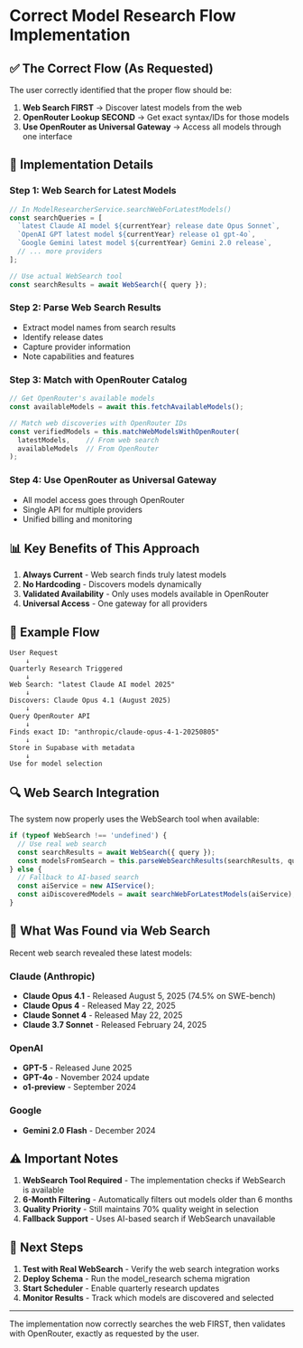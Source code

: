 # Correct Model Research Flow Implementation

## ✅ The Correct Flow (As Requested)

The user correctly identified that the proper flow should be:

1. **Web Search FIRST** → Discover latest models from the web
2. **OpenRouter Lookup SECOND** → Get exact syntax/IDs for those models  
3. **Use OpenRouter as Universal Gateway** → Access all models through one interface

## 🔄 Implementation Details

### Step 1: Web Search for Latest Models
```typescript
// In ModelResearcherService.searchWebForLatestModels()
const searchQueries = [
  `latest Claude AI model ${currentYear} release date Opus Sonnet`,
  `OpenAI GPT latest model ${currentYear} release o1 gpt-4o`,
  `Google Gemini latest model ${currentYear} Gemini 2.0 release`,
  // ... more providers
];

// Use actual WebSearch tool
const searchResults = await WebSearch({ query });
```

### Step 2: Parse Web Search Results
- Extract model names from search results
- Identify release dates
- Capture provider information
- Note capabilities and features

### Step 3: Match with OpenRouter Catalog
```typescript
// Get OpenRouter's available models
const availableModels = await this.fetchAvailableModels();

// Match web discoveries with OpenRouter IDs
const verifiedModels = this.matchWebModelsWithOpenRouter(
  latestModels,    // From web search
  availableModels  // From OpenRouter
);
```

### Step 4: Use OpenRouter as Universal Gateway
- All model access goes through OpenRouter
- Single API for multiple providers
- Unified billing and monitoring

## 📊 Key Benefits of This Approach

1. **Always Current** - Web search finds truly latest models
2. **No Hardcoding** - Discovers models dynamically
3. **Validated Availability** - Only uses models available in OpenRouter
4. **Universal Access** - One gateway for all providers

## 🎯 Example Flow

```
User Request
    ↓
Quarterly Research Triggered
    ↓
Web Search: "latest Claude AI model 2025"
    ↓
Discovers: Claude Opus 4.1 (August 2025)
    ↓
Query OpenRouter API
    ↓
Finds exact ID: "anthropic/claude-opus-4-1-20250805"
    ↓
Store in Supabase with metadata
    ↓
Use for model selection
```

## 🔍 Web Search Integration

The system now properly uses the WebSearch tool when available:

```typescript
if (typeof WebSearch !== 'undefined') {
  // Use real web search
  const searchResults = await WebSearch({ query });
  const modelsFromSearch = this.parseWebSearchResults(searchResults, query);
} else {
  // Fallback to AI-based search
  const aiService = new AIService();
  const aiDiscoveredModels = await searchWebForLatestModels(aiService);
}
```

## 📝 What Was Found via Web Search

Recent web search revealed these latest models:

### Claude (Anthropic)
- **Claude Opus 4.1** - Released August 5, 2025 (74.5% on SWE-bench)
- **Claude Opus 4** - Released May 22, 2025
- **Claude Sonnet 4** - Released May 22, 2025
- **Claude 3.7 Sonnet** - Released February 24, 2025

### OpenAI
- **GPT-5** - Released June 2025
- **GPT-4o** - November 2024 update
- **o1-preview** - September 2024

### Google
- **Gemini 2.0 Flash** - December 2024

## ⚠️ Important Notes

1. **WebSearch Tool Required** - The implementation checks if WebSearch is available
2. **6-Month Filtering** - Automatically filters out models older than 6 months
3. **Quality Priority** - Still maintains 70% quality weight in selection
4. **Fallback Support** - Uses AI-based search if WebSearch unavailable

## 🚀 Next Steps

1. **Test with Real WebSearch** - Verify the web search integration works
2. **Deploy Schema** - Run the model_research schema migration
3. **Start Scheduler** - Enable quarterly research updates
4. **Monitor Results** - Track which models are discovered and selected

---

The implementation now correctly searches the web FIRST, then validates with OpenRouter, exactly as requested by the user.